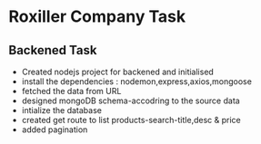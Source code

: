 # Roxiller Company Task
## Backened Task
- Created nodejs project for backened and initialised
- install the dependencies : nodemon,express,axios,mongoose
- fetched the data from URL
- designed mongoDB schema-accodring to the source data
- intialize the database
- created get route to list products-search-title,desc & price
- added pagination